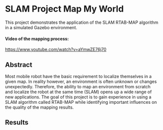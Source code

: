 # SLAM Project Map My World

This project demonstrates the application of the SLAM RTAB-MAP algorithm in a simulated Gazebo environment.

#### Video of the mapping process:
https://www.youtube.com/watch?v=aYmwZE76j70

## Abstract

Most mobile robot have the basic requirement to localize themselves in a given map. In reality however, an environment is often unknown or changes unexpectedly. Therefore, the ability to map an environment from scratch and localize the robot at the same time (SLAM) opens up a wide range of new applications. The goal of this project is to gain experience in using a SLAM algorithm called RTAB-MAP while identifying important influences on the quality of the mapping results.

## Results
